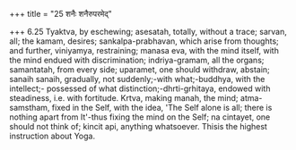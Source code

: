 +++
title = "25 शनैः शनैरुपरमेद्"

+++
6.25 Tyaktva, by eschewing; asesatah, totally, without a trace; sarvan,
all; the kamam, desires; sankalpa-prabhavan, which arise from thoughts;
and further, viniyamya, restraining; manasa eva, with the mind itself,
with the mind endued with discrimination; indriya-gramam, all the
organs; samantatah, from every side; uparamet, one should withdraw,
abstain; sanaih sanaih, gradually, not suddenly;-with what;-buddhya,
with the intellect;- possessed of what distinction;-dhrti-grhitaya,
endowed with steadiness, i.e. with fortitude. Krtva, making manah, the
mind; atma-samstham, fixed in the Self, with the idea, 'The Self alone
is all; there is nothing apart from It'-thus fixing the mind on the
Self; na cintayet, one should not think of; kincit api, anything
whatsoever. Thisis the highest instruction about Yoga.
